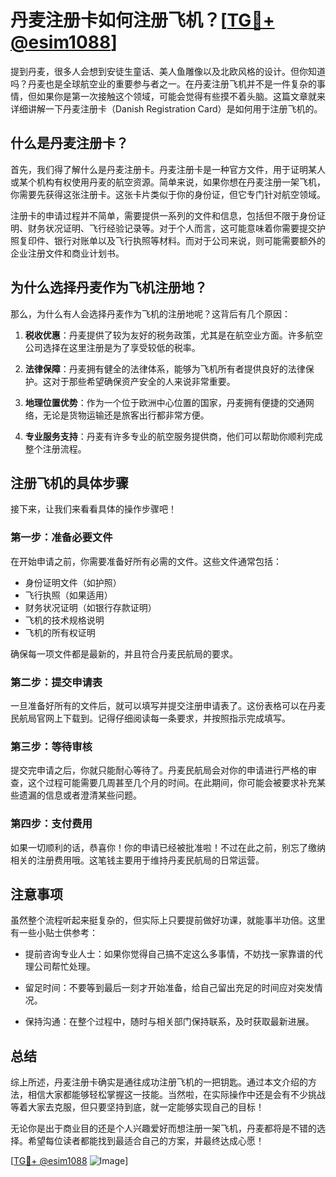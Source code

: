 # 丹麦注册卡如何注册飞机？[[TG💪+ @esim1088](https://t.me/s/esim1088)]

提到丹麦，很多人会想到安徒生童话、美人鱼雕像以及北欧风格的设计。但你知道吗？丹麦也是全球航空业的重要参与者之一。在丹麦注册飞机并不是一件复杂的事情，但如果你是第一次接触这个领域，可能会觉得有些摸不着头脑。这篇文章就来详细讲解一下丹麦注册卡（Danish Registration Card）是如何用于注册飞机的。

## 什么是丹麦注册卡？

首先，我们得了解什么是丹麦注册卡。丹麦注册卡是一种官方文件，用于证明某人或某个机构有权使用丹麦的航空资源。简单来说，如果你想在丹麦注册一架飞机，你需要先获得这张注册卡。这张卡片类似于你的身份证，但它专门针对航空领域。

注册卡的申请过程并不简单，需要提供一系列的文件和信息，包括但不限于身份证明、财务状况证明、飞行经验记录等。对于个人而言，这可能意味着你需要提交护照复印件、银行对账单以及飞行执照等材料。而对于公司来说，则可能需要额外的企业注册文件和商业计划书。

## 为什么选择丹麦作为飞机注册地？

那么，为什么有人会选择丹麦作为飞机的注册地呢？这背后有几个原因：

1. **税收优惠**：丹麦提供了较为友好的税务政策，尤其是在航空业方面。许多航空公司选择在这里注册是为了享受较低的税率。
   
2. **法律保障**：丹麦拥有健全的法律体系，能够为飞机所有者提供良好的法律保护。这对于那些希望确保资产安全的人来说非常重要。

3. **地理位置优势**：作为一个位于欧洲中心位置的国家，丹麦拥有便捷的交通网络，无论是货物运输还是旅客出行都非常方便。

4. **专业服务支持**：丹麦有许多专业的航空服务提供商，他们可以帮助你顺利完成整个注册流程。

## 注册飞机的具体步骤

接下来，让我们来看看具体的操作步骤吧！

### 第一步：准备必要文件

在开始申请之前，你需要准备好所有必需的文件。这些文件通常包括：

- 身份证明文件（如护照）
- 飞行执照（如果适用）
- 财务状况证明（如银行存款证明）
- 飞机的技术规格说明
- 飞机的所有权证明

确保每一项文件都是最新的，并且符合丹麦民航局的要求。

### 第二步：提交申请表

一旦准备好所有的文件后，就可以填写并提交注册申请表了。这份表格可以在丹麦民航局官网上下载到。记得仔细阅读每一条要求，并按照指示完成填写。

### 第三步：等待审核

提交完申请之后，你就只能耐心等待了。丹麦民航局会对你的申请进行严格的审查，这个过程可能需要几周甚至几个月的时间。在此期间，你可能会被要求补充某些遗漏的信息或者澄清某些问题。

### 第四步：支付费用

如果一切顺利的话，恭喜你！你的申请已经被批准啦！不过在此之前，别忘了缴纳相关的注册费用哦。这笔钱主要用于维持丹麦民航局的日常运营。

## 注意事项

虽然整个流程听起来挺复杂的，但实际上只要提前做好功课，就能事半功倍。这里有一些小贴士供参考：

- 提前咨询专业人士：如果你觉得自己搞不定这么多事情，不妨找一家靠谱的代理公司帮忙处理。
  
- 留足时间：不要等到最后一刻才开始准备，给自己留出充足的时间应对突发情况。
  
- 保持沟通：在整个过程中，随时与相关部门保持联系，及时获取最新进展。

## 总结

综上所述，丹麦注册卡确实是通往成功注册飞机的一把钥匙。通过本文介绍的方法，相信大家都能够轻松掌握这一技能。当然啦，在实际操作中还是会有不少挑战等着大家去克服，但只要坚持到底，就一定能够实现自己的目标！

无论你是出于商业目的还是个人兴趣爱好而想注册一架飞机，丹麦都将是不错的选择。希望每位读者都能找到最适合自己的方案，并最终达成心愿！

[[TG💪+ @esim1088](https://t.me/s/esim1088) ![Image](https://i.postimg.cc/4NQfJmqS/Snipaste-2025-05-13-00-14-12.png)]